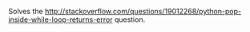 Solves the http://stackoverflow.com/questions/19012268/python-pop-inside-while-loop-returns-error question.

